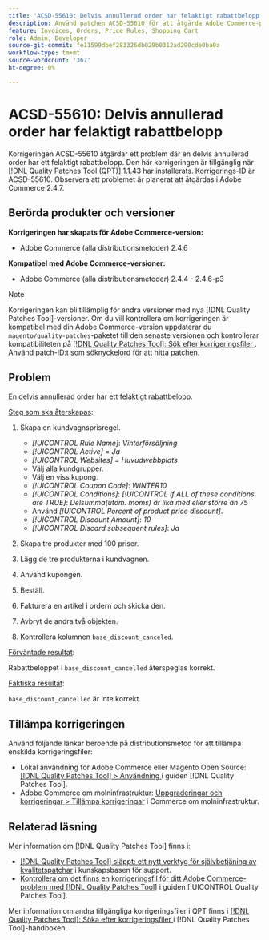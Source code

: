 ```yaml
---
title: 'ACSD-55610: Delvis annullerad order har felaktigt rabattbelopp'
description: Använd patchen ACSD-55610 för att åtgärda Adobe Commerce-problemet där en delvis annullerad order har ett felaktigt rabattbelopp.
feature: Invoices, Orders, Price Rules, Shopping Cart
role: Admin, Developer
source-git-commit: fe11599dbef283326db029b0312ad290cde0ba0a
workflow-type: tm+mt
source-wordcount: '367'
ht-degree: 0%

---
```


# ACSD-55610: Delvis annullerad order har felaktigt rabattbelopp

Korrigeringen ACSD-55610 åtgärdar ett problem där en delvis annullerad order har ett felaktigt rabattbelopp. Den här korrigeringen är tillgänglig när [!DNL Quality Patches Tool (QPT)] 1.1.43 har installerats. Korrigerings-ID är ACSD-55610. Observera att problemet är planerat att åtgärdas i Adobe Commerce 2.4.7.

## Berörda produkter och versioner

**Korrigeringen har skapats för Adobe Commerce-version:**

* Adobe Commerce (alla distributionsmetoder) 2.4.6

**Kompatibel med Adobe Commerce-versioner:**

* Adobe Commerce (alla distributionsmetoder) 2.4.4 - 2.4.6-p3

>[!NOTE]
>
>Korrigeringen kan bli tillämplig för andra versioner med nya [!DNL Quality Patches Tool]-versioner. Om du vill kontrollera om korrigeringen är kompatibel med din Adobe Commerce-version uppdaterar du `magento/quality-patches`-paketet till den senaste versionen och kontrollerar kompatibiliteten på [[!DNL Quality Patches Tool]: Sök efter korrigeringsfiler ](https://experienceleague.adobe.com/tools/commerce-quality-patches/index.html?lang=sv-SE). Använd patch-ID:t som söknyckelord för att hitta patchen.

## Problem

En delvis annullerad order har ett felaktigt rabattbelopp.

<u>Steg som ska återskapas</u>:

1. Skapa en kundvagnsprisregel.

   * *[!UICONTROL Rule Name]*: *Vinterförsäljning*
   * *[!UICONTROL Active]* = *Ja*
   * *[!UICONTROL Websites]* = *Huvudwebbplats*
   * Välj alla kundgrupper.
   * Välj en viss kupong.
   * *[!UICONTROL Coupon Code]*: *WINTER10*
   * *[!UICONTROL Conditions]*: *[!UICONTROL If ALL of these conditions are TRUE]*: *Delsumma(utom. moms) är lika med eller större än 75*
   * Använd *[!UICONTROL Percent of product price discount]*.
   * *[!UICONTROL Discount Amount]*: *10*
   * *[!UICONTROL Discard subsequent rules]*: *Ja*

1. Skapa tre produkter med 100 priser.
1. Lägg de tre produkterna i kundvagnen.
1. Använd kupongen.
1. Beställ.
1. Fakturera en artikel i ordern och skicka den.
1. Avbryt de andra två objekten.
1. Kontrollera kolumnen `base_discount_canceled`.

<u>Förväntade resultat</u>:

Rabattbeloppet i `base_discount_cancelled` återspeglas korrekt.

<u>Faktiska resultat</u>:

`base_discount_cancelled` är inte korrekt.

## Tillämpa korrigeringen

Använd följande länkar beroende på distributionsmetod för att tillämpa enskilda korrigeringsfiler:

* Lokal användning för Adobe Commerce eller Magento Open Source: [[!DNL Quality Patches Tool] > Användning ](/help/tools/quality-patches-tool/usage.md) i guiden [!DNL Quality Patches Tool].
* Adobe Commerce om molninfrastruktur: [Uppgraderingar och korrigeringar > Tillämpa korrigeringar](https://experienceleague.adobe.com/docs/commerce-cloud-service/user-guide/develop/upgrade/apply-patches.html?lang=sv-SE) i Commerce om molninfrastruktur.

## Relaterad läsning

Mer information om [!DNL Quality Patches Tool] finns i:

* [[!DNL Quality Patches Tool] släppt: ett nytt verktyg för självbetjäning av kvalitetspatchar](https://experienceleague.adobe.com/sv/docs/commerce-knowledge-base/kb/announcements/commerce-announcements/magento-quality-patches-released-new-tool-to-self-serve-quality-patches) i kunskapsbasen för support.
* [Kontrollera om det finns en korrigeringsfil för ditt Adobe Commerce-problem med  [!DNL Quality Patches Tool]](/help/tools/quality-patches-tool/patches-available-in-qpt/check-patch-for-magento-issue-with-magento-quality-patches.md) i guiden [!UICONTROL Quality Patches Tool].


Mer information om andra tillgängliga korrigeringsfiler i QPT finns i [[!DNL Quality Patches Tool]: Söka efter korrigeringsfiler ](https://experienceleague.adobe.com/tools/commerce-quality-patches/index.html?lang=sv-SE) i [!DNL Quality Patches Tool]-handboken.
